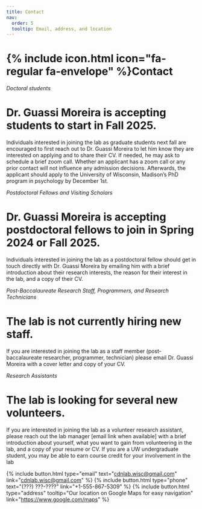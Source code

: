 ```yaml
---
title: Contact
nav:
  order: 5
  tooltip: Email, address, and location
---
```


# {% include icon.html icon="fa-regular fa-envelope" %}Contact

*Doctoral students*
# Dr. Guassi Moreira is accepting students to start in Fall 2025. 
Individuals interested in joining the lab as graduate students next fall are encouraged to first reach out to Dr. Guassi Moreira to let him know they are interested on applying and to share their CV. If needed, he may ask to schedule a brief zoom call. Whether an applicant has a zoom call or any prior contact will not influence any admission decisions. Afterwards, the applicant should apply to the University of Wisconsin, Madison’s PhD program in psychology by December 1st. 

*Postdoctoral Fellows and Visiting Scholars*
# Dr. Guassi Moreira is accepting postdoctoral fellows to join in Spring 2024 or Fall 2025.
Individuals interested in joining the lab as a postdoctoral fellow should get in touch directly with Dr. Guassi Moreira by emailing him with a brief introduction about their research interests, the reason for their interest in the lab, and a copy of their CV. 

*Post-Baccalaureate Research Staff, Programmers, and Research Technicians*
# The lab is not currently hiring new staff. 
If you are interested in joining the lab as a staff member (post-baccalaureate researcher, programmer, technician) please email Dr. Guassi Moreira with a cover letter and copy of your CV.

*Research Assistants*
# The lab is looking for several new volunteers. 
If you are interested in joining the lab as a volunteer research assistant, please reach out the lab manager [email link when available] with a brief introduction about yourself, what you want to gain from volunteering in the lab, and a copy of your resume or CV. If you are a UW undergraduate student, you may be able to earn course credit for your involvement in the lab

{%
  include button.html
  type="email"
  text="cdnlab.wisc@gmail.com"
  link="cdnlab.wisc@gmail.com"
%}
{%
  include button.html
  type="phone"
  text="(???) ???-????"
  link="+1-555-867-5309"
%}
{%
  include button.html
  type="address"
  tooltip="Our location on Google Maps for easy navigation"
  link="https://www.google.com/maps"
%}
